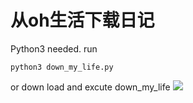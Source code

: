 # 从oh生活下载日记
Python3 needed.
run
```
python3 down_my_life.py
```
or down load and excute down_my_life
![](http://ww2.sinaimg.cn/large/801b780ajw1f8wd0yeomvj20i80gcdgo.jpg)
